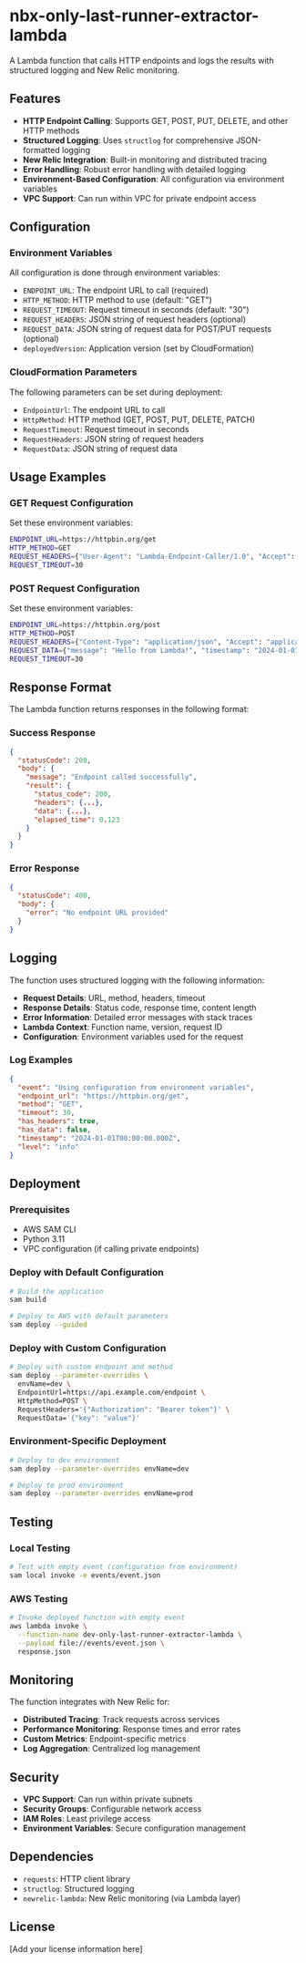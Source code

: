 # nbx-only-last-runner-extractor-lambda

A Lambda function that calls HTTP endpoints and logs the results with structured logging and New Relic monitoring.

## Features

- **HTTP Endpoint Calling**: Supports GET, POST, PUT, DELETE, and other HTTP methods
- **Structured Logging**: Uses `structlog` for comprehensive JSON-formatted logging
- **New Relic Integration**: Built-in monitoring and distributed tracing
- **Error Handling**: Robust error handling with detailed logging
- **Environment-Based Configuration**: All configuration via environment variables
- **VPC Support**: Can run within VPC for private endpoint access

## Configuration

### Environment Variables

All configuration is done through environment variables:

- `ENDPOINT_URL`: The endpoint URL to call (required)
- `HTTP_METHOD`: HTTP method to use (default: "GET")
- `REQUEST_TIMEOUT`: Request timeout in seconds (default: "30")
- `REQUEST_HEADERS`: JSON string of request headers (optional)
- `REQUEST_DATA`: JSON string of request data for POST/PUT requests (optional)
- `deployedVersion`: Application version (set by CloudFormation)

### CloudFormation Parameters

The following parameters can be set during deployment:

- `EndpointUrl`: The endpoint URL to call
- `HttpMethod`: HTTP method (GET, POST, PUT, DELETE, PATCH)
- `RequestTimeout`: Request timeout in seconds
- `RequestHeaders`: JSON string of request headers
- `RequestData`: JSON string of request data

## Usage Examples

### GET Request Configuration

Set these environment variables:
```bash
ENDPOINT_URL=https://httpbin.org/get
HTTP_METHOD=GET
REQUEST_HEADERS={"User-Agent": "Lambda-Endpoint-Caller/1.0", "Accept": "application/json"}
REQUEST_TIMEOUT=30
```

### POST Request Configuration

Set these environment variables:
```bash
ENDPOINT_URL=https://httpbin.org/post
HTTP_METHOD=POST
REQUEST_HEADERS={"Content-Type": "application/json", "Accept": "application/json"}
REQUEST_DATA={"message": "Hello from Lambda!", "timestamp": "2024-01-01T00:00:00Z"}
REQUEST_TIMEOUT=30
```

## Response Format

The Lambda function returns responses in the following format:

### Success Response

```json
{
  "statusCode": 200,
  "body": {
    "message": "Endpoint called successfully",
    "result": {
      "status_code": 200,
      "headers": {...},
      "data": {...},
      "elapsed_time": 0.123
    }
  }
}
```

### Error Response

```json
{
  "statusCode": 400,
  "body": {
    "error": "No endpoint URL provided"
  }
}
```

## Logging

The function uses structured logging with the following information:

- **Request Details**: URL, method, headers, timeout
- **Response Details**: Status code, response time, content length
- **Error Information**: Detailed error messages with stack traces
- **Lambda Context**: Function name, version, request ID
- **Configuration**: Environment variables used for the request

### Log Examples

```json
{
  "event": "Using configuration from environment variables",
  "endpoint_url": "https://httpbin.org/get",
  "method": "GET",
  "timeout": 30,
  "has_headers": true,
  "has_data": false,
  "timestamp": "2024-01-01T00:00:00.000Z",
  "level": "info"
}
```

## Deployment

### Prerequisites

- AWS SAM CLI
- Python 3.11
- VPC configuration (if calling private endpoints)

### Deploy with Default Configuration

```bash
# Build the application
sam build

# Deploy to AWS with default parameters
sam deploy --guided
```

### Deploy with Custom Configuration

```bash
# Deploy with custom endpoint and method
sam deploy --parameter-overrides \
  envName=dev \
  EndpointUrl=https://api.example.com/endpoint \
  HttpMethod=POST \
  RequestHeaders='{"Authorization": "Bearer token"}' \
  RequestData='{"key": "value"}'
```

### Environment-Specific Deployment

```bash
# Deploy to dev environment
sam deploy --parameter-overrides envName=dev

# Deploy to prod environment
sam deploy --parameter-overrides envName=prod
```

## Testing

### Local Testing

```bash
# Test with empty event (configuration from environment)
sam local invoke -e events/event.json
```

### AWS Testing

```bash
# Invoke deployed function with empty event
aws lambda invoke \
  --function-name dev-only-last-runner-extractor-lambda \
  --payload file://events/event.json \
  response.json
```

## Monitoring

The function integrates with New Relic for:

- **Distributed Tracing**: Track requests across services
- **Performance Monitoring**: Response times and error rates
- **Custom Metrics**: Endpoint-specific metrics
- **Log Aggregation**: Centralized log management

## Security

- **VPC Support**: Can run within private subnets
- **Security Groups**: Configurable network access
- **IAM Roles**: Least privilege access
- **Environment Variables**: Secure configuration management

## Dependencies

- `requests`: HTTP client library
- `structlog`: Structured logging
- `newrelic-lambda`: New Relic monitoring (via Lambda layer)

## License

[Add your license information here]